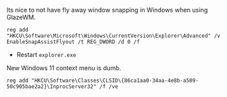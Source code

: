 Its nice to not have fly away window snapping in Windows when using GlazeWM.

```
reg add "HKCU\Software\Microsoft\Windows\CurrentVersion\Explorer\Advanced" /v EnableSnapAssistFlyout /t REG_DWORD /d 0 /f
```

- Restart `explorer.exe`

New Windows 11 context menu is dumb.

```
reg add "HKCU\Software\Classes\CLSID\{86ca1aa0-34aa-4e8b-a509-50c905bae2a2}\InprocServer32" /f /ve
```

